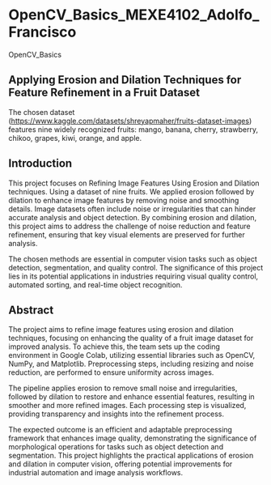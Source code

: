 # OpenCV_Basics_MEXE4102_Adolfo_Francisco
OpenCV_Basics

## Applying Erosion and Dilation Techniques for Feature Refinement in a Fruit Dataset
The chosen dataset (https://www.kaggle.com/datasets/shreyapmaher/fruits-dataset-images) features nine widely recognized fruits: mango, banana, cherry, strawberry, chikoo, grapes, kiwi, orange, and apple.

## Introduction
  This project focuses on Refining Image Features Using Erosion and Dilation techniques. Using a dataset of nine fruits. We applied erosion followed by dilation to enhance image features by removing noise and smoothing details. Image datasets often include noise or irregularities that can hinder accurate analysis and object detection. By combining erosion and dilation, this project aims to address the challenge of noise reduction and feature refinement, ensuring that key visual elements are preserved for further analysis.

  The chosen methods are essential in computer vision tasks such as object detection, segmentation, and quality control. The significance of this project lies in its potential applications in industries requiring visual quality control, automated sorting, and real-time object recognition.

## Abstract

  The project aims to refine image features using erosion and dilation techniques, focusing on enhancing the quality of a fruit image dataset for improved analysis. To achieve this, the team sets up the coding environment in Google Colab, utilizing essential libraries such as OpenCV, NumPy, and Matplotlib. Preprocessing steps, including resizing and noise reduction, are performed to ensure uniformity across images.

The pipeline applies erosion to remove small noise and irregularities, followed by dilation to restore and enhance essential features, resulting in smoother and more refined images. Each processing step is visualized, providing transparency and insights into the refinement process.

 The expected outcome is an efficient and adaptable preprocessing framework that enhances image quality, demonstrating the significance of morphological operations for tasks such as object detection and segmentation. This project highlights the practical applications of erosion and dilation in computer vision, offering potential improvements for industrial automation and image analysis workflows.




